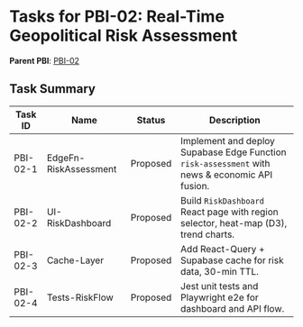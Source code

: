 # Tasks for PBI-02: Real-Time Geopolitical Risk Assessment

**Parent PBI**: [PBI-02](../backlog.md)

## Task Summary
| Task ID | Name | Status | Description |
|---------|------|--------|-------------|
| PBI-02-1 | EdgeFn-RiskAssessment | Proposed | Implement and deploy Supabase Edge Function `risk-assessment` with news & economic API fusion. |
| PBI-02-2 | UI-RiskDashboard | Proposed | Build `RiskDashboard` React page with region selector, heat-map (D3), trend charts. |
| PBI-02-3 | Cache-Layer | Proposed | Add React-Query + Supabase cache for risk data, 30-min TTL. |
| PBI-02-4 | Tests-RiskFlow | Proposed | Jest unit tests and Playwright e2e for dashboard and API flow. |
